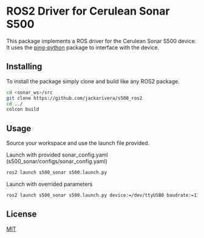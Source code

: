 
# ROS2 Driver for Cerulean Sonar S500

This package implements a ROS driver for the Cerulean Sonar S500 device. It uses the  [ping-python](https://github.com/bluerobotics/ping-python) package to interface with the device. 




## Installing

To install the package simply clone and build like any ROS2 package. 

```bash
cd <sonar_ws>/src
git clone https://github.com/jackarivera/s500_ros2
cd ../
colcon build
```
    
## Usage

Source your workspace and use the launch file provided.

Launch with provided sonar_config.yaml (s500_sonar/configs/sonar_config.yaml)
```bash
ros2 launch s500_sonar s500.launch.py
```

Launch with overrided parameters
```bash
ros2 launch s500_sonar s500.launch.py device:=/dev/ttyUSB0 baudrate:=115200
```
## License

[MIT](https://choosealicense.com/licenses/mit/)

